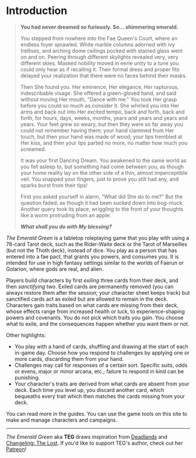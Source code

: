 # Introduction

> **You had never dreamed so furiously. So... shimmering emerald.**
>
> You stepped from nowhere into the Fae Queen's Court, where an endless foyer sprawled. White marble columns adorned with ivy trellises, and arching dome ceilings pocked with stained glass went on and on. Peering through different skylights revealed very, very different skies. Masked nobility moved in eerie unity to a tune you could only hear as if recalling it. Their formal dress and proper fits delayed your realization that there were no faces behind their masks.
>
> Then She found you. Her eminence, Her elegance, Her rapturous, indescribable visage. She offered a green-gloved hand, and said without moving Her mouth, "Dance with me." You took Her grasp before you could so much as consider it. She whirled you into Her arms and back out into Her excited tempo, back and forth, back and forth, for hours, days, weeks, months, years and years and years and years. Your feet grew so weary, but then they were so far away you could not remember having them; your hand clammed from Her touch, but then your hand was made of wood; your lips trembled at Her kiss, and then your lips parted no more, no matter how much you screamed.
>
> It was your first Dancing Dream. You awakened to the same world as you fell asleep to, but something had come between you, as though your home reality lay on the other side of a thin, almost imperceptible veil. You snapped your fingers, just to prove you still had any, and sparks burst from their tips!
>
> First you asked yourself in alarm, "What did She do to me?" But the question faded, as though it had been sucked down into bog-muck. Another query took its place, wriggling to the front of your thoughts like a worm protruding from an apple:
>
> ***What shall you do with My blessing?***

*The Emerald Green* is a tabletop roleplaying game that you play with using a 78-card Tarot deck, such as the Rider-Waite deck or the Tarot of Marseilles (but not the Thoth deck), instead of dice. You play as a person that has entered into a fae pact, that grants you powers, and consumes you. It is intended for use in high fantasy settings similar to the worlds of Faerun or Golarion, where gods are real, and alien.

Players build characters by first *exiling* three cards from their deck, and then *sanctifying* two. Exiled cards are permanently removed (you can always restore them after the session; your character sheet keeps track) but sanctified cards act as exiled but are allowed to remain in the deck. Characters gain traits based on what cards are missing from their deck, whose effects range from increased health or luck, to experience-shaping powers and covenants. You do not pick which traits you gain. You choose what to exile, and the consequences happen whether you want them or not.

Other highlights:

- You play with a hand of cards, shuffling and drawing at the start of each in-game day. Choose how you respond to challenges by applying one or more cards, discarding them from your hand.
- Challenges may call for responses of a certain sort. Specific suits, odds or evens, major or minor arcana, etc.; failure to respond in kind can be punishing.
- Your character's traits are derived from what cards are absent from your deck. Each time you level up, you discard another card, which bequeaths every trait which then matches the cards missing from your deck.

You can read more in the guides. You can use the game tools on this site to make and manage characters and campaigns.

------

*The Emerald Green* aka **TEG** draws inspiration from [Deadlands](https://en.wikipedia.org/wiki/Deadlands) and [Changeling: The Lost](https://en.wikipedia.org/wiki/Changeling:_The_Lost). If you'd like to support TEG's author, check out her [Patreon](https://www.patreon.com/c/garbados)!
